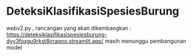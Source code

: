 # DeteksiKlasifikasiSpesiesBurung

webv2.py  , rancangan yang akan dikembangkan : https://deteksiklasifikasispesiesburung-dyy3foxgu9rkst8irraqno.streamlit.app/
masih menunggu pembangunan model
